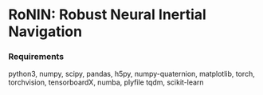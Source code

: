# RoNIN: Robust Neural Inertial Navigation

### Requirements
python3, numpy, scipy, pandas, h5py, numpy-quaternion, matplotlib, torch, torchvision, tensorboardX, numba, plyfile
tqdm, scikit-learn

